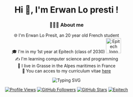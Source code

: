 <div align="center">

<h1 align="center">Hi 👋, I'm Erwan Lo presti !</h1>
<h3 align="center">👨🏻‍🦱 About me</h3>
<p align="center">
    🌐 I'm Erwan Lo Presit, an 20 year old French student<br>
    🎓 I'm in my 1st year at Epitech (class of 2030) <a href="https://epitech.eu"><img src="https://newsroom.ionis-group.com/wp-content/uploads/2023/09/EPI-LOGO-2023-QUADRI.png" alt="Epitech logo" width="50px"></a><br>
    ✍️ I'm learning computer science and programming<br>
    📌 I live in Grasse in the Alpes maritimes in France<br>
    📄 You can acces to my curriculum vitae <a href="https://github.com/toro-nicolas/toro-nicolas/blob/main/TORO%20Nicolas%20-%20CV.pdf">here</a>
</p>
<img src="https://readme-typing-svg.herokuapp.com?font=Fira+Code&weight=600&size=28&pause=1000&color=800020&center=true&vCenter=true&width=600&lines=Welcome+to+my+profile+%F0%9F%91%BE;Learning+to+code+%F0%9F%92%BB;C+Developer+%E2%9A%A1;Building+apps+from+scratch+%F0%9F%8F%97%EF%B8%8F;Always+improving+at+Epitech+%F0%9F%8E%93" alt="Typing SVG" />

[![Profile Views](https://komarev.com/ghpvc/?username=ErwanTheKing&color=4ECDC4&style=for-the-badge&label=PROFILE+VIEWS)](https://github.com/ErwanTheKing)
[![GitHub Followers](https://img.shields.io/github/followers/ErwanTheKing?label=FOLLOWERS&style=for-the-badge&color=FF6B6B&logo=github)](https://github.com/ErwanTheKing?tab=followers)
[![GitHub Stars](https://img.shields.io/github/stars/ErwanTheKing?label=TOTAL+STARS&style=for-the-badge&color=FFD93D&logo=github)](https://github.com/ErwanTheKing?tab=repositories)
[![Epitech](https://img.shields.io/badge/EPITECH-STUDENT-45B7D1?style=for-the-badge&logo=studyverse)](https://www.epitech.eu/)

</div>
